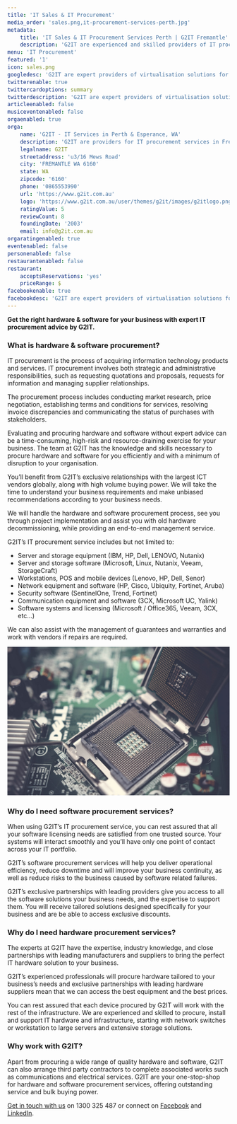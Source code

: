 ```yaml
---
title: 'IT Sales & IT Procurement'
media_order: 'sales.png,it-procurement-services-perth.jpg'
metadata:
    title: 'IT Sales & IT Procurement Services Perth | G2IT Fremantle'
    description: 'G2IT are experienced and skilled providers of IT procurement services for businesses in Perth, Esperance and Fremantle. Call 1300 325 487 today.'
menu: 'IT Procurement'
featured: '1'
icon: sales.png
googledesc: 'G2IT are expert providers of virtualisation solutions for businesses in Perth, Fremantle and Esperance. Call 1300 325 487 for smart virtualisation solutions'
twitterenable: true
twittercardoptions: summary
twitterdescription: 'G2IT are expert providers of virtualisation solutions for businesses in Perth, Fremantle and Esperance. Call 1300 325 487 for smart virtualisation solutions'
articleenabled: false
musiceventenabled: false
orgaenabled: true
orga:
    name: 'G2IT - IT Services in Perth & Esperance, WA'
    description: 'G2IT are providers for IT procurement services in Fremantle, Esperance & Perth. Call 1300 325 487 to talk about your IT procurement requirements.'
    legalname: G2IT
    streetaddress: 'u3/16 Mews Road'
    city: 'FREMANTLE WA 6160'
    state: WA
    zipcode: '6160'
    phone: '0865553990'
    url: 'https://www.g2it.com.au'
    logo: 'https://www.g2it.com.au/user/themes/g2it/images/g2itlogo.png'
    ratingValue: 5
    reviewCount: 8
    foundingDate: '2003'
    email: info@g2it.com.au
orgaratingenabled: true
eventenabled: false
personenabled: false
restaurantenabled: false
restaurant:
    acceptsReservations: 'yes'
    priceRange: $
facebookenable: true
facebookdesc: 'G2IT are expert providers of virtualisation solutions for businesses in Perth, Fremantle and Esperance. Call 1300 325 487 for smart virtualisation solutions'
---
```


**Get the right hardware & software for your business with expert IT procurement advice by G2IT.**

### What is hardware & software procurement?

IT procurement is the process of acquiring information technology products and services. IT procurement involves both strategic and administrative responsibilities, such as requesting quotations and proposals, requests for information and managing supplier relationships. 

The procurement process includes conducting market research, price negotiation, establishing terms and conditions for services, resolving invoice discrepancies and communicating the status of purchases with stakeholders. 

Evaluating and procuring hardware and software without expert advice can be a time-consuming, high-risk and resource-draining exercise for your business. The team at G2IT has the knowledge and skills necessary to procure hardware and software for you efficiently and with a minimum of disruption to your organisation. 

You’ll benefit from G2IT’s exclusive relationships with the largest ICT vendors globally, along with high volume buying power. We will take the time to understand your business requirements and make unbiased recommendations according to your business needs.

We will handle the hardware and software procurement process, see you through project implementation and assist you with old hardware decommissioning, while providing an end-to-end management service.

G2IT’s IT procurement service includes but not limited to:

* Server and storage equipment (IBM, HP, Dell, LENOVO, Nutanix)
* Server and storage software (Microsoft, Linux, Nutanix, Veeam, StorageCraft)
* Workstations, POS and mobile devices (Lenovo, HP, Dell, Senor)
* Network equipment and software (HP, Cisco, Ubiquity, Fortinet, Aruba)
* Security software (SentinelOne, Trend, Fortinet)
* Communication equipment and software (3CX, Microsoft UC, Yalink)
* Software systems and licensing (Microsoft / Office365, Veeam, 3CX, etc…) 

We can also assist with the management of guarantees and warranties and work with vendors if repairs are required. 

![](it-procurement-services-perth.jpg?resize=900,250)

### Why do I need software procurement services?

When using G2IT’s IT procurement service, you can rest assured that all your software licensing needs are satisfied from one trusted source. Your systems will interact smoothly and you’ll have only one point of contact across your IT portfolio. 

G2IT’s software procurement services will help you deliver operational efficiency, reduce downtime and will improve your business continuity, as well as reduce risks to the business caused by software related failures. 

G2IT’s exclusive partnerships with leading providers give you access to all the software solutions your business needs, and the expertise to support them. You will receive tailored solutions designed specifically for your business and are be able to access exclusive discounts.

### Why do I need hardware procurement services?

The experts at G2IT have the expertise, industry knowledge, and close partnerships with leading manufacturers and suppliers to bring the perfect IT hardware solution to your business. 

G2IT’s experienced professionals will procure hardware tailored to your business’s needs and exclusive partnerships with leading hardware suppliers mean that we can access the best equipment and the best prices.

You can rest assured that each device procured by G2IT will work with the rest of the infrastructure. We are experienced and skilled to procure, install and support IT hardware and infrastructure, starting with network switches or workstation to large servers and extensive storage solutions.

### Why work with G2IT?

Apart from procuring a wide range of quality hardware and software, G2IT can also arrange third party contractors to complete associated works such as communications and electrical services. G2IT are your one-stop-shop for hardware and software procurement services, offering outstanding service and bulk buying power. 

[Get in touch with us](https://www.g2it.com.au/contact-us) on 1300 325 487 or connect on [Facebook](https://www.facebook.com/pg/G2.IT.Here.For.You/?target=_blank) and [LinkedIn](https://www.linkedin.com/company/14527738/?target=_blank).
